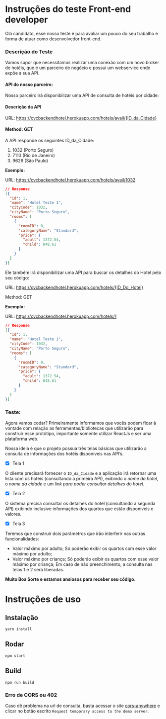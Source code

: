 # Instruções do teste Front-end developer

Olá candidato, esse nosso teste é para avaliar um pouco do seu trabalho e forma de atuar como desenvolvedor front-end.

### Descrição do Teste

Vamos supor que necessitamos realizar uma conexão com um novo broker de hotéis, que é um parceiro de negócio e possui um webservice onde expõe a sua API.

#### API do nosso parceiro:

Nosso parceiro irá disponibilizar uma API de consulta de hotéis por cidade:

#### Descrição da API

URL: https://cvcbackendhotel.herokuapp.com/hotels/avail/{ID_da_Cidade}

#### Method: GET

A API responde os seguintes ID_da_Cidade:

1.	1032 (Porto Seguro)
2.	7110 (Rio de Janeiro)
3.	9626 (São Paulo)

**Exemplo:**

URL: https://cvcbackendhotel.herokuapp.com/hotels/avail/1032

```json
// Response
[{
  "id": 1,
  "name": "Hotel Teste 1",
  "cityCode": 1032,
  "cityName": "Porto Seguro",
  "rooms": [
    {
      "roomID": 0,
      "categoryName": "Standard",
      "price": {
        "adult": 1372.54,
        "child": 848.61
      }
    }
  ]
}]
```

Ele também irá disponibilizar uma API para buscar os detalhes do Hotel pelo seu código:

URL: https://cvcbackendhotel.herokuapp.com/hotels/{ID_Do_Hotel}

Method: GET

**Exemplo:**

URL: https://cvcbackendhotel.herokuapp.com/hotels/1

```json
// Response
[{
  "id": 1,
  "name": "Hotel Teste 1",
  "cityCode": 1032,
  "cityName": "Porto Seguro",
  "rooms": [
    {
      "roomID": 0,
      "categoryName": "Standard",
      "price": {
        "adult": 1372.54,
        "child": 848.61
      }
    }
  ]
}]
```

### Teste:

Agora vamos codar? Primeiramente informamos que vocês podem ficar à vontade com relação as ferramentas/bibliotecas que utilizarão para construir esse protótipo, importante somente utilizar ReactJs e ser uma plataforma web.

Nossa ideia é que o projeto possua três telas básicas que utilizarão a consulta de informações dos hotéis disponíveis nas API’s.

- [x] Tela 1

O cliente precisará fornecer o `ID_da_Cidade` e a aplicação irá retornar uma lista com os hotéis (consultando a primeira API), exibindo o *nome do hotel*, o *nome da cidade* e um *link para poder consultar detalhes do hotel*. 

- [x] Tela 2

O sistema precisa consultar os detalhes do hotel (consultando a segunda API) exibindo inclusive informações dos quartos que estão disponíveis e valores.

- [x] Tela 3

Teremos que construir dois parâmetros que irão interferir nas outras funcionalidades:
- Valor máximo por adulto; Só poderão exibir os quartos com esse valor máximo por adulto;
- Valor máximo por criança; Só poderão exibir os quartos com esse valor máximo por criança;
Em caso de não preenchimento, a consulta nas telas 1 e 2 será liberadas.

**Muito Boa Sorte e estamos ansiosos para receber seu código.**

# Instruções de uso

## Instalação

```
yarn install
```

## Rodar

```
npm start
```

## Build

```
npm run build
```

### Erro de CORS ou 402

Caso dê problema na url de consulta, basta acessar o site [cors-anywhere](https://cors-anywhere.herokuapp.com/corsdemo) e clicar no botão escrito `Request temporary access to the demo server`.